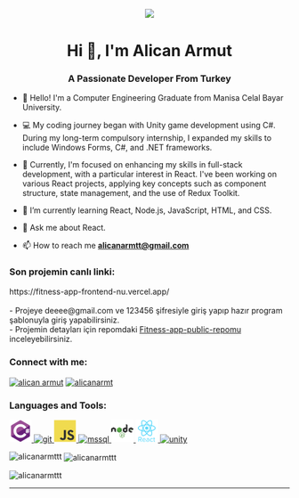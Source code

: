 
<p align="center">
  <img src="https://github.com/alicanarmttt/alicanarmttt/assets/131194727/f3f99c6e-e700-44bb-941e-c84a3b4d5270" />
</p>

<h1 align="center">Hi 👋, I'm Alican Armut</h1>
<h3 align="center">A Passionate Developer From Turkey</h3>

 - 👋 Hello! I'm a Computer Engineering Graduate from Manisa Celal Bayar University.

- 💻  My coding journey began with Unity game development using C#. During my long-term compulsory internship, I expanded my skills to include Windows Forms, C#, and .NET frameworks. 

- 🚀 Currently, I'm focused on enhancing my skills in full-stack development, with a particular interest in React. I've been working on various React projects, applying key concepts such as component structure, state management, and the use of Redux Toolkit.

- 🌱 I’m currently learning React, Node.js, JavaScript, HTML, and CSS.

- 💬 Ask me about React.

- 📫 How to reach me **alicanarmtt@gmail.com**
  
<h3>Son projemin canlı linki:</h3> https://fitness-app-frontend-nu.vercel.app/
<br>
<br>
- Projeye deeee@gmail.com ve 123456 şifresiyle giriş yapıp hazır program şablonuyla giriş yapabilirsiniz.
<br>
- Projemin detayları için repomdaki <a href="https://github.com/alicanarmttt/fitness-app-public">Fitness-app-public-repomu</a>
 inceleyebilirsiniz.


<h3 align="left">Connect with me:</h3>
<p align="left">
<a href="https://linkedin.com/in/alican armut" target="blank"><img align="center" src="https://raw.githubusercontent.com/rahuldkjain/github-profile-readme-generator/master/src/images/icons/Social/linked-in-alt.svg" alt="alican armut" height="30" width="40" /></a>
<a href="https://instagram.com/alicanarmt" target="blank"><img align="center" src="https://raw.githubusercontent.com/rahuldkjain/github-profile-readme-generator/master/src/images/icons/Social/instagram.svg" alt="alicanarmt" height="30" width="40" /></a>
</p>

<h3 align="left">Languages and Tools:</h3>
<p align="left"> <a href="https://www.w3schools.com/cs/" target="_blank" rel="noreferrer"> <img src="https://raw.githubusercontent.com/devicons/devicon/master/icons/csharp/csharp-original.svg" alt="csharp" width="40" height="40"/> </a> <a href="https://git-scm.com/" target="_blank" rel="noreferrer"> <img src="https://www.vectorlogo.zone/logos/git-scm/git-scm-icon.svg" alt="git" width="40" height="40"/> </a> <a href="https://developer.mozilla.org/en-US/docs/Web/JavaScript" target="_blank" rel="noreferrer"> <img src="https://raw.githubusercontent.com/devicons/devicon/master/icons/javascript/javascript-original.svg" alt="javascript" width="40" height="40"/> </a> <a href="https://www.microsoft.com/en-us/sql-server" target="_blank" rel="noreferrer"> <img src="https://www.svgrepo.com/show/303229/microsoft-sql-server-logo.svg" alt="mssql" width="40" height="40"/> </a> <a href="https://nodejs.org" target="_blank" rel="noreferrer"> <img src="https://raw.githubusercontent.com/devicons/devicon/master/icons/nodejs/nodejs-original-wordmark.svg" alt="nodejs" width="40" height="40"/> </a> <a href="https://reactjs.org/" target="_blank" rel="noreferrer"> <img src="https://raw.githubusercontent.com/devicons/devicon/master/icons/react/react-original-wordmark.svg" alt="react" width="40" height="40"/> </a> <a href="https://unity.com/" target="_blank" rel="noreferrer"> <img src="https://www.vectorlogo.zone/logos/unity3d/unity3d-icon.svg" alt="unity" width="40" height="40"/> </a> </p>


<p><img align="left" src="https://github-readme-stats.vercel.app/api/top-langs?username=alicanarmttt&show_icons=true&locale=en&layout=compact" alt="alicanarmttt" /></p>

<p>&nbsp;<img align="center" src="https://github-readme-stats.vercel.app/api?username=alicanarmttt&show_icons=true&locale=en" alt="alicanarmttt" /></p>

<p><img align="center" src="https://github-readme-streak-stats.herokuapp.com/?user=alicanarmttt&" alt="alicanarmttt" /></p>


-------------------------------------------------------------------

